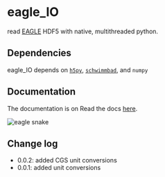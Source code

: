 # eagle_IO
read [EAGLE](http://icc.dur.ac.uk/Eagle/) HDF5 with native, multithreaded python.

## Dependencies

eagle_IO depends on [`h5py`](http://docs.h5py.org/en/stable/quick.html), [`schwimmbad`](https://schwimmbad.readthedocs.io/en/latest/index.html), and `numpy`

## Documentation

The documentation is on Read the docs [here](https://eagle-io.readthedocs.io/en/latest/).

![eagle snake](https://i.pinimg.com/474x/3f/5a/c3/3f5ac3b395d7222d4658b3dff7b92a27--tattoo-eagle-tattoo-ink.jpg)


## Change log

- 0.0.2: added CGS unit conversions
- 0.0.1: added unit conversions
